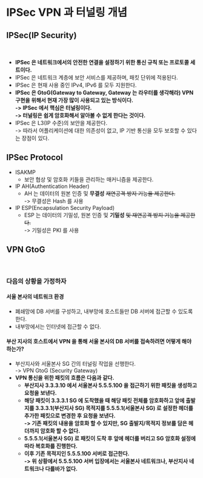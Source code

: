 # IPSec VPN 과 터널링 개념

## IPSec(IP Security)

<figure><img src="../../../.gitbook/assets/스크린샷 2024-01-16 21.54.49.png" alt=""><figcaption></figcaption></figure>

* **IPSec 은 네트워크에서의 안전한 연결을 설정하기 위한 통신 규칙 또는 프로토콜 세트이다.**
* IPSec 은 네트워크 계층에 보안 서비스를 제공하며, 패킷 단위에 적용된다.&#x20;
* IPSec 은 현재 사용 중인 IPv4, IPv6 를 모두 지원한다.&#x20;
* **IPSec 은 GtoG(Gateway to Gateway, Gateway 는 라우터를 생각해라) VPN 구현을 위해서 현재 가장 많이 사용되고 있는 방식이다.** \
  **-> IPSec 에서 핵심은 터널링이다.** \
  **-> 터널링은 쉽게 암호화해서 알아볼 수 없게 한다는 것이다.**&#x20;
* IPSec 은 L3(IP 수준)의 보안을 제공한다. \
  \-> 따라서 어플리케이션에 대한 의존성이 없고, IP 기반 통신을 모두 보호할 수 있다는 장점이 있다.&#x20;

## IPSec Protocol

* ISAKMP
  * 보안 협상 및 암호화 키들을 관리하는 매커니즘을 제공한다.&#x20;
* IP AH(Authentication Header)
  * AH 는 데이터의 원본 인증 및 **무결성** ~~재연공격 방지 기능을 제공한다.~~ \
    \-> 무결성은 Hash 를 사용
* IP ESP(Encapsulation Security Payload)
  * ESP 는 데이터의 기밀성, 원본 인증 및 **기밀성** ~~및 재연공격 방지 기능을 제공한다.~~ \
    \-> 기밀성은 PKI 를 사용

## VPN GtoG

<figure><img src="../../../.gitbook/assets/스크린샷 2024-01-16 22.06.50.png" alt=""><figcaption></figcaption></figure>

### 다음의 상황을 가정하자

#### 서울 본사의 네트워크 환경

* 폐쇄망에 DB 서버를 구성하고, 내부망에 호스트들만 DB 서버에 접근할 수 있도록 한다.&#x20;
* 내부망에서는 인터넷에 접근할 수 없다.

#### 부산 지사의 호스트에서 VPN 을 통해 서울 본사의 DB 서버를 접속하려면 어떻게 해야 하는가?

* 부산지사와 서울본사 SG 간의 터널링 작업을 선행한다. \
  \-> VPN GtoG (Security Gateway)
* **VPN 통신을 위한 패킷의 흐름은 다음과 같다.**&#x20;
  * **부산지사 3.3.3.10 에서 서울본사 5.5.5.100 을 접근하기 위한 패킷을 생성하고 요청을 보낸다.**&#x20;
  * **해당 패킷이 3.3.3.1 SG 에 도착했을 때 해당 패킷 전체를 암호화하고 앞에 출발지를 3.3.3.1(부산지사 SG) 목적지를 5.5.5.1(서울본사 SG) 로 설정한 헤더를 추가한 패킷으로 변경한 후 요청을 보낸다.** \
    **-> 기존 패킷의 내용을 암호화 할 수 있지만, SG 출발지/목적지 정보를 담은 헤더까지 암호화 할 수 없다.**&#x20;
  * **5.5.5.1(서울본사 SG) 로 패킷이 도착 후 앞에 헤더를 버리고 SG 암호화 설정에 따라 복호화를 진행한다.**&#x20;
  * **이후 기존 목적지인 5.5.5.100 서버로 접근한다.** \
    **-> 위 상황에서 5.5.5.100 서버 입장에서는 서울본사 네트워크나, 부산지사 네트워크나 다를바가 없다.**&#x20;
